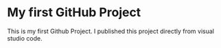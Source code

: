 # My first GitHub Project
This is my first Github Project. I published this project directly from visual studio code. 
